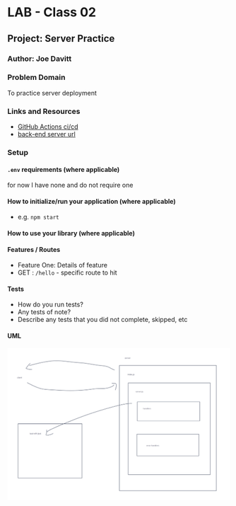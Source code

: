 # LAB - Class 02

## Project: Server Practice

### Author: Joe Davitt

### Problem Domain

To practice server deployment

### Links and Resources

- [GitHub Actions ci/cd]()
- [back-end server url]()


### Setup

#### `.env` requirements (where applicable)

for now I have none and do not require one


#### How to initialize/run your application (where applicable)

- e.g. `npm start`

#### How to use your library (where applicable)

#### Features / Routes

- Feature One: Details of feature
- GET : `/hello` - specific route to hit

#### Tests

- How do you run tests?
- Any tests of note?
- Describe any tests that you did not complete, skipped, etc

#### UML

![Lab 2](./assets/Lab2.png)
